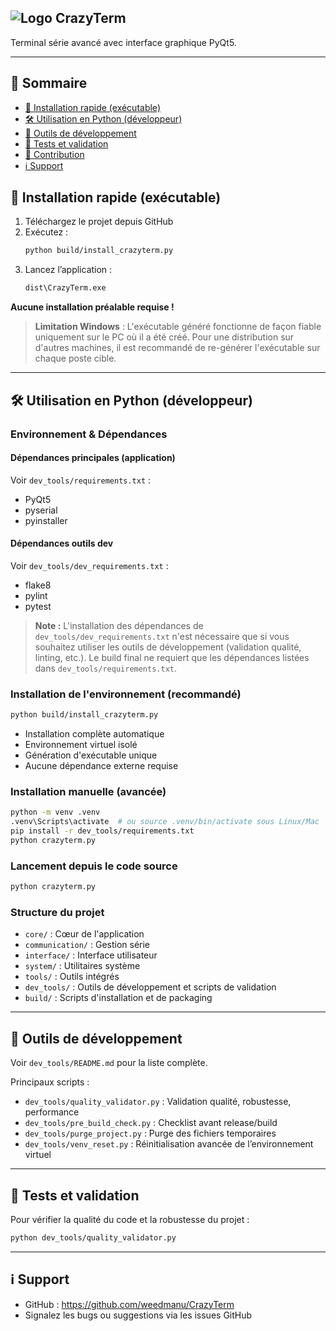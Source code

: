 ## ![Logo](assets/CrazyTerm.ico) CrazyTerm

Terminal série avancé avec interface graphique PyQt5.

---

## 📑 Sommaire
- [🏁 Installation rapide (exécutable)](#-installation-rapide-exécutable)
- [🛠️ Utilisation en Python (développeur)](#-utilisation-en-python-développeur)
- [🧰 Outils de développement](#-outils-de-développement)
- [🧪 Tests et validation](#-tests-et-validation)
- [🤝 Contribution](#-contribution)
- [ℹ️ Support](#-support)

## 🏁 Installation rapide (exécutable)

1. Téléchargez le projet depuis GitHub
2. Exécutez :
    ```bash
    python build/install_crazyterm.py
    ```
3. Lancez l’application :
    ```cmd
    dist\CrazyTerm.exe
    ```

**Aucune installation préalable requise !**

> **Limitation Windows** : L'exécutable généré fonctionne de façon fiable uniquement sur le PC où il a été créé. Pour une distribution sur d'autres machines, il est recommandé de re-générer l'exécutable sur chaque poste cible.

---

## 🛠️ Utilisation en Python (développeur)

### Environnement & Dépendances

#### Dépendances principales (application)
Voir `dev_tools/requirements.txt` :
- PyQt5
- pyserial
- pyinstaller

#### Dépendances outils dev
Voir `dev_tools/dev_requirements.txt` :
- flake8
- pylint
- pytest

> **Note :** L'installation des dépendances de `dev_tools/dev_requirements.txt` n'est nécessaire que si vous souhaitez utiliser les outils de développement (validation qualité, linting, etc.). Le build final ne requiert que les dépendances listées dans `dev_tools/requirements.txt`.

### Installation de l'environnement (recommandé)
```bash
python build/install_crazyterm.py
```
- Installation complète automatique
- Environnement virtuel isolé
- Génération d'exécutable unique
- Aucune dépendance externe requise

### Installation manuelle (avancée)
```bash
python -m venv .venv
.venv\Scripts\activate  # ou source .venv/bin/activate sous Linux/Mac
pip install -r dev_tools/requirements.txt
python crazyterm.py
```

### Lancement depuis le code source
```bash
python crazyterm.py
```

### Structure du projet
- `core/` : Cœur de l'application
- `communication/` : Gestion série
- `interface/` : Interface utilisateur
- `system/` : Utilitaires système
- `tools/` : Outils intégrés
- `dev_tools/` : Outils de développement et scripts de validation
- `build/` : Scripts d'installation et de packaging

---

## 🧰 Outils de développement
Voir `dev_tools/README.md` pour la liste complète.

Principaux scripts :
- `dev_tools/quality_validator.py` : Validation qualité, robustesse, performance
- `dev_tools/pre_build_check.py` : Checklist avant release/build
- `dev_tools/purge_project.py` : Purge des fichiers temporaires
- `dev_tools/venv_reset.py` : Réinitialisation avancée de l’environnement virtuel

---

## 🧪 Tests et validation
Pour vérifier la qualité du code et la robustesse du projet :
```bash
python dev_tools/quality_validator.py
```

---

## ℹ️ Support
- GitHub : https://github.com/weedmanu/CrazyTerm
- Signalez les bugs ou suggestions via les issues GitHub
